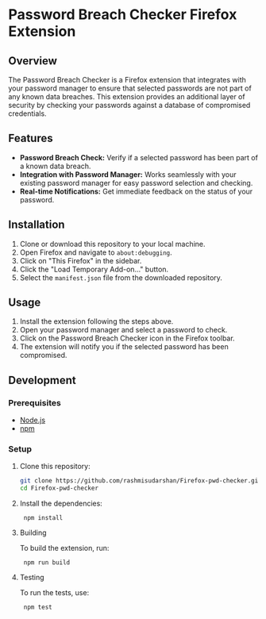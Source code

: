 # Password Breach Checker Firefox Extension

## Overview
The Password Breach Checker is a Firefox extension that integrates with your password manager to ensure that selected passwords are not part of any known data breaches. This extension provides an additional layer of security by checking your passwords against a database of compromised credentials.

## Features
- **Password Breach Check:** Verify if a selected password has been part of a known data breach.
- **Integration with Password Manager:** Works seamlessly with your existing password manager for easy password selection and checking.
- **Real-time Notifications:** Get immediate feedback on the status of your password.

## Installation
1. Clone or download this repository to your local machine.
2. Open Firefox and navigate to `about:debugging`.
3. Click on "This Firefox" in the sidebar.
4. Click the "Load Temporary Add-on..." button.
5. Select the `manifest.json` file from the downloaded repository.

## Usage
1. Install the extension following the steps above.
2. Open your password manager and select a password to check.
3. Click on the Password Breach Checker icon in the Firefox toolbar.
4. The extension will notify you if the selected password has been compromised.

## Development
### Prerequisites
- [Node.js](https://nodejs.org/)
- [npm](https://www.npmjs.com/)

### Setup
1. Clone this repository:
   ```bash
   git clone https://github.com/rashmisudarshan/Firefox-pwd-checker.git
   cd Firefox-pwd-checker
   
2. Install the dependencies:

        npm install

3. Building

    To build the extension, run:

        npm run build

4. Testing

    To run the tests, use:

        npm test
